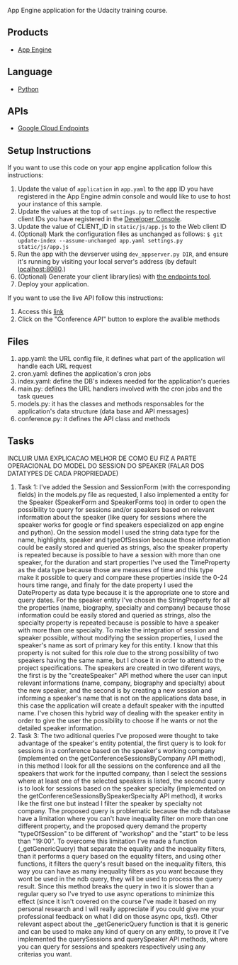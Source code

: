 App Engine application for the Udacity training course.

## Products
- [App Engine][1]

## Language
- [Python][2]

## APIs
- [Google Cloud Endpoints][3]

## Setup Instructions

If you want to use this code on your app engine application follow this instructions:

1. Update the value of `application` in `app.yaml` to the app ID you
   have registered in the App Engine admin console and would like to use to host
   your instance of this sample.
1. Update the values at the top of `settings.py` to
   reflect the respective client IDs you have registered in the
   [Developer Console][4].
1. Update the value of CLIENT_ID in `static/js/app.js` to the Web client ID
1. (Optional) Mark the configuration files as unchanged as follows:
   `$ git update-index --assume-unchanged app.yaml settings.py static/js/app.js`
1. Run the app with the devserver using `dev_appserver.py DIR`, and ensure it's running by visiting your local server's address (by default [localhost:8080][5].)
1. (Optional) Generate your client library(ies) with [the endpoints tool][6].
1. Deploy your application.

If you want to use the live API follow this instructions:

1. Access this [link][7]
1. Click on the "Conference API" button to explore the avalible methods

## Files

1. app.yaml: the URL config file, it defines what part of the application wil handle each URL request
1. cron.yaml: defines the application's cron jobs
1. index.yaml: define the DB's indexes needed for the application's queries
1. main.py: defines the URL handlers involved with the cron jobs and the task queues
1. models.py: it has the classes and methods responsables for the application's data structure (data base and API messages)
1. conference.py: it defines the API class and methods

## Tasks
INCLUIR UMA EXPLICACAO MELHOR DE COMO EU FIZ A PARTE OPERACIONAL DO MODEL DO SESSION DO SPEAKER (FALAR DOS DATATYPES DE CADA PROPRIEDADE)
1. Task 1: 
   I've added the Session and SessionForm (with the corresponding fields) in the models.py file as requested, I also implemented a entity for the Speaker (SpeakerForm and SpeakerForms too) in order to open the possibility to query for sessions and/or speakers based on relevant information about the speaker (like query for sessions where the speaker works for google or find speakers especialized on app engine and python).
   On the session model I used the string data type for the name, highlights, speaker and typeOfSession because those information could be easily stored and queried as strings, also the speaker property is repeated because is possible to have a session with more than one speaker, for the duration and start properties I've used the TimeProperty as the data type because those are measures of time and this type make it possible to query and compare these properties inside the 0-24 hours time range, and finaly for the date property I used the DateProperty as data type because it is the appropriate one to store and query dates. For the speaker entity I've chosen the StringProperty for all the properties (name, biography, specialty and company) because those information could be easily stored and queried as strings, also the specialty property is repeated because is possible to have a speaker with more than one specialty.
   To make the integration of session and speaker possible, without modifying the session properties, I used the speaker's name as sort of primary key for this entity. I know that this property is not suited for this role due to the strong possibility of two speakers having the same name, but I chose it in order to attend to the project specifications.
   The speakers are created in two diferent ways, the first is by the "createSpeaker" API method where the user can input relevant informations (name, company, biography and specialty) about the new speaker, and the second is by creating a new session and informing a speaker's name that is not on the applications data base, in this case the application will create a default speaker with the inputted name. I've chosen this hybrid way of dealing with the speaker entity in order to give the user the possibility to choose if he wants or not the detailed speaker information.
1. Task 3:
   The two aditional queries I've proposed were thought to take advantage of the speaker's entity potential, the first query is to look for sessions in a conference based on the speaker's working company (implemented on the getConferenceSessionsByCompany API method), in this method I look for all the sessions on the conference and all the speakers that work for the inputted company, than I select the sessions where at least one of the selected speakers is listed, the second query is to look for sessions based on the speaker specialty (implemented on the getConferenceSessionsBySpeakerSpecialty API method), it works like the first one but instead I filter the speaker by specialty not company.
   The proposed query is problematic because the ndb database have a limitation where you can't have inequality filter on more than one different property, and the proposed query demand the property "typeOfSession" to be different of "workshop" and the "start" to be less than "19:00". 
   To overcome this limitation I've made a function (_getGenericQuery) that separate the equality and the inequality filters, than it performs a query based on the equality filters, and using other functions, it filters the query's result based on the inequality filters, this way you can have as many inequality filters as you want because they wont be used in the ndb query, they will be used to process the query result. Since this method breaks the query in two it is slower than a regular query so I've tryed to use async operations to minimize this effect (since it isn't covered on the course I've made it based on my personal research and I will really appreciate if you could give me your professional feedback on what I did on those async ops, tks!).
   Other relevant aspect about the _getGenericQuery function is that it is generic and can be used to make any kind of query on any entity, to prove it I've implemented the querySessions and querySpeaker API methods, where you can query for sessions and speakers respectively using any criterias you want.


[1]: https://developers.google.com/appengine
[2]: http://python.org
[3]: https://developers.google.com/appengine/docs/python/endpoints/
[4]: https://console.developers.google.com/
[5]: https://localhost:8080/
[6]: https://developers.google.com/appengine/docs/python/endpoints/endpoints_tool
[7]: https://ud-calixto.appspot.com/_ah/api/explorer
